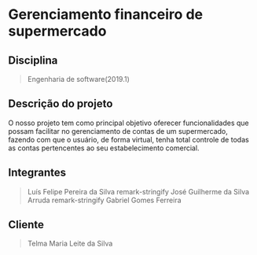 ﻿# Gerenciamento financeiro de supermercado

## Disciplina
> Engenharia de software(2019.1)

## Descrição do projeto
O nosso projeto tem como principal objetivo oferecer funcionalidades que possam  	facilitar no gerenciamento de contas de um supermercado, fazendo com que o 	usuário, de forma virtual, tenha total controle de todas as contas pertencentes ao 	seu estabelecimento comercial.

## Integrantes
> Luís Felipe Pereira da Silva
remark-stringify
> José Guilherme da Silva Arruda
remark-stringify
> Gabriel Gomes Ferreira

## Cliente
> Telma Maria Leite da Silva
